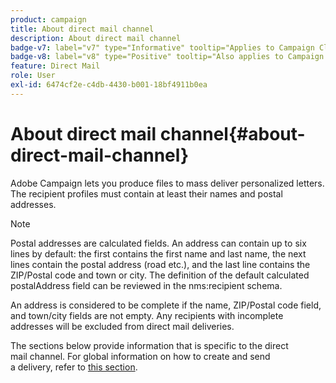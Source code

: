 ```yaml
---
product: campaign
title: About direct mail channel
description: About direct mail channel
badge-v7: label="v7" type="Informative" tooltip="Applies to Campaign Classic v7"
badge-v8: label="v8" type="Positive" tooltip="Also applies to Campaign v8"
feature: Direct Mail
role: User
exl-id: 6474cf2e-c4db-4430-b001-18bf4911b0ea
---
```

# About direct mail channel{#about-direct-mail-channel}


Adobe Campaign lets you produce files to mass deliver personalized letters. The recipient profiles must contain at least their names and postal addresses.

>[!NOTE]
>
>Postal addresses are calculated fields. An address can contain up to six lines by default: the first contains the first name and last name, the next lines contain the postal address (road etc.), and the last line contains the ZIP/Postal code and town or city. The definition of the default calculated postalAddress field can be reviewed in the nms:recipient schema.
>
>An address is considered to be complete if the name, ZIP/Postal code field, and town/city fields are not empty. Any recipients with incomplete addresses will be excluded from direct mail deliveries. 

The sections below provide information that is specific to the direct mail channel. For global information on how to create and send a delivery, refer to [this section](steps-about-delivery-creation-steps.md).
